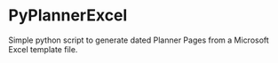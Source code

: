 # PyPlannerExcel
Simple python script to generate dated Planner Pages from a Microsoft Excel template file.
